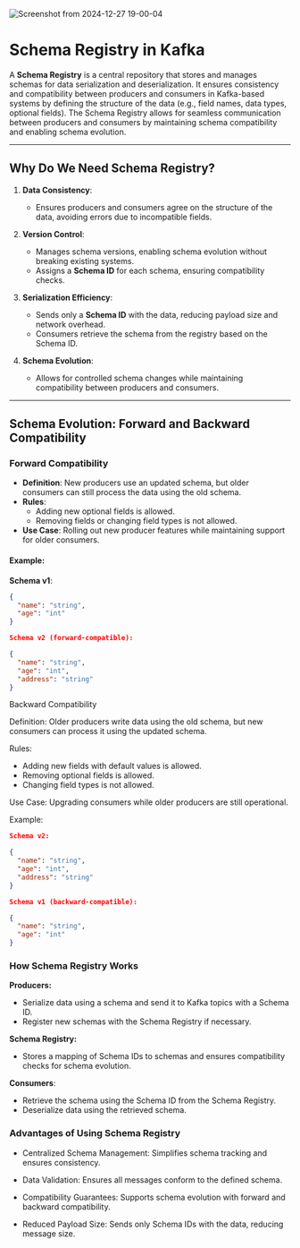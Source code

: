 


![Screenshot from 2024-12-27 19-00-04](https://github.com/user-attachments/assets/103504f1-b1f9-4d70-b97a-2e20282f3877)



# Schema Registry in Kafka

A **Schema Registry** is a central repository that stores and manages schemas for data serialization and deserialization. It ensures consistency and compatibility between producers and consumers in Kafka-based systems by defining the structure of the data (e.g., field names, data types, optional fields). The Schema Registry allows for seamless communication between producers and consumers by maintaining schema compatibility and enabling schema evolution.

---

## Why Do We Need Schema Registry?

1. **Data Consistency**:
   - Ensures producers and consumers agree on the structure of the data, avoiding errors due to incompatible fields.

2. **Version Control**:
   - Manages schema versions, enabling schema evolution without breaking existing systems.
   - Assigns a **Schema ID** for each schema, ensuring compatibility checks.

3. **Serialization Efficiency**:
   - Sends only a **Schema ID** with the data, reducing payload size and network overhead.
   - Consumers retrieve the schema from the registry based on the Schema ID.

4. **Schema Evolution**:
   - Allows for controlled schema changes while maintaining compatibility between producers and consumers.

---

## Schema Evolution: Forward and Backward Compatibility

### Forward Compatibility

- **Definition**: New producers use an updated schema, but older consumers can still process the data using the old schema.
- **Rules**:
  - Adding new optional fields is allowed.
  - Removing fields or changing field types is not allowed.
- **Use Case**: Rolling out new producer features while maintaining support for older consumers.

#### Example:
**Schema v1**:
```json
{
  "name": "string",
  "age": "int"
}

Schema v2 (forward-compatible):

{
  "name": "string",
  "age": "int",
  "address": "string"
}
```
Backward Compatibility

Definition: Older producers write data using the old schema, but new consumers can process it using the updated schema.

Rules:
   - Adding new fields with default values is allowed.
   - Removing optional fields is allowed.
   - Changing field types is not allowed.
     
Use Case: Upgrading consumers while older producers are still operational.

Example:
```json
Schema v2:

{
  "name": "string",
  "age": "int",
  "address": "string"
}

Schema v1 (backward-compatible):

{
  "name": "string",
  "age": "int"
}
```
### How Schema Registry Works

**Producers:**
 - Serialize data using a schema and send it to Kafka topics with a Schema ID.
 - Register new schemas with the Schema Registry if necessary.

**Schema Registry:**
  - Stores a mapping of Schema IDs to schemas and ensures compatibility checks for schema evolution.

**Consumers**:
  - Retrieve the schema using the Schema ID from the Schema Registry.
  - Deserialize data using the retrieved schema.

### Advantages of Using Schema Registry

  - Centralized Schema Management:
      Simplifies schema tracking and ensures consistency.

 - Data Validation:
      Ensures all messages conform to the defined schema.

  - Compatibility Guarantees:
      Supports schema evolution with forward and backward compatibility.

 - Reduced Payload Size:
      Sends only Schema IDs with the data, reducing message size.
